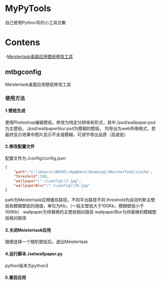 # MyPyTools
自己使用Python写的小工具合集

# Contens
-[Meistertask桌面应用壁纸修改工具](##mtbgconfig)
## mtbgconfig
Meistertask桌面应用壁纸修改工具
### 使用方法
#### 1.壁纸生成
使用Photoshop编辑壁纸，修改为特定分辨率和形式，其中./psd/wallpaper.psd为主壁纸，./psd/wallpaperblur.psd为模糊的壁纸。
均导出为web所用格式，若最终显示效果中图片显示不全或模糊，可调节导出品质（高或低）
#### 2.修改配置文件
配置文件为./config/config.json
```json
{
    "path":"C:\\Users\\98585\\AppData\\Roaming\\MeisterTask\\Cache",
    "threshold":100,
    "wallpaper":".\\config\\7.jpg",
    "wallpaperBlur":".\\config\\7b.jpg"
}
```
path为Meistertask应用缓存路径，不同平台路径不同
threshold为自动判断主壁纸和模糊壁纸的阈值，单位为Kb，（一般主壁纸大于100Kb，模糊壁纸小于100Kb）
wallpaper为待替换的主壁纸相对路径
wallpaperBlur为待替换的模糊壁纸相对路径
#### 3.关闭Meistertask应用
随便选择一个随机壁纸后，退出Meistertask
#### 4.运行脚本./setwallpaper.py
python版本为python3
#### 5.重启应用
